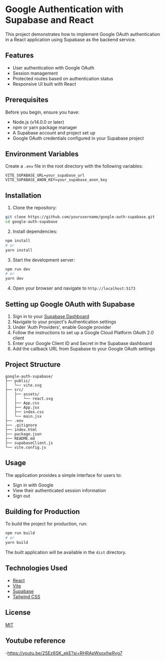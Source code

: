 # Google Authentication with Supabase and React

This project demonstrates how to implement Google OAuth authentication in a React application using Supabase as the backend service.

## Features

- User authentication with Google OAuth
- Session management
- Protected routes based on authentication status
- Responsive UI built with React

## Prerequisites

Before you begin, ensure you have:

- Node.js (v14.0.0 or later)
- npm or yarn package manager
- A Supabase account and project set up
- Google OAuth credentials configured in your Supabase project

## Environment Variables

Create a `.env` file in the root directory with the following variables:

```env
VITE_SUPABASE_URL=your_supabase_url
VITE_SUPABASE_ANON_KEY=your_supabase_anon_key
```

## Installation

1. Clone the repository:
```bash
git clone https://github.com/yourusername/google-auth-supabase.git
cd google-auth-supabase
```

2. Install dependencies:
```bash
npm install
# or
yarn install
```

3. Start the development server:
```bash
npm run dev
# or
yarn dev
```

4. Open your browser and navigate to `http://localhost:5173`

## Setting up Google OAuth with Supabase

1. Sign in to your [Supabase Dashboard](https://app.supabase.io/)
2. Navigate to your project's Authentication settings
3. Under 'Auth Providers', enable Google provider
4. Follow the instructions to set up a Google Cloud Platform OAuth 2.0 client
5. Enter your Google Client ID and Secret in the Supabase dashboard
6. Add the callback URL from Supabase to your Google OAuth settings

## Project Structure

```
google-auth-supabase/
├── public/
│   └── vite.svg
├── src/
│   ├── assets/
│   │   └── react.svg
│   ├── App.css
│   ├── App.jsx
│   ├── index.css
│   └── main.jsx
├── .env
├── .gitignore
├── index.html
├── package.json
├── README.md
├── supabaseClient.js
└── vite.config.js
```

## Usage

The application provides a simple interface for users to:

- Sign in with Google
- View their authenticated session information
- Sign out

## Building for Production

To build the project for production, run:

```bash
npm run build
# or
yarn build
```

The built application will be available in the `dist` directory.

## Technologies Used

- [React](https://reactjs.org/)
- [Vite](https://vitejs.dev/)
- [Supabase](https://supabase.com/)
- [Tailwind CSS](https://tailwindcss.com/)

## License

[MIT](https://choosealicense.com/licenses/mit/)

## Youtube reference
-https://youtu.be/2SEz6SK_ekE?si=RHRApWxoxlIwRvg7

